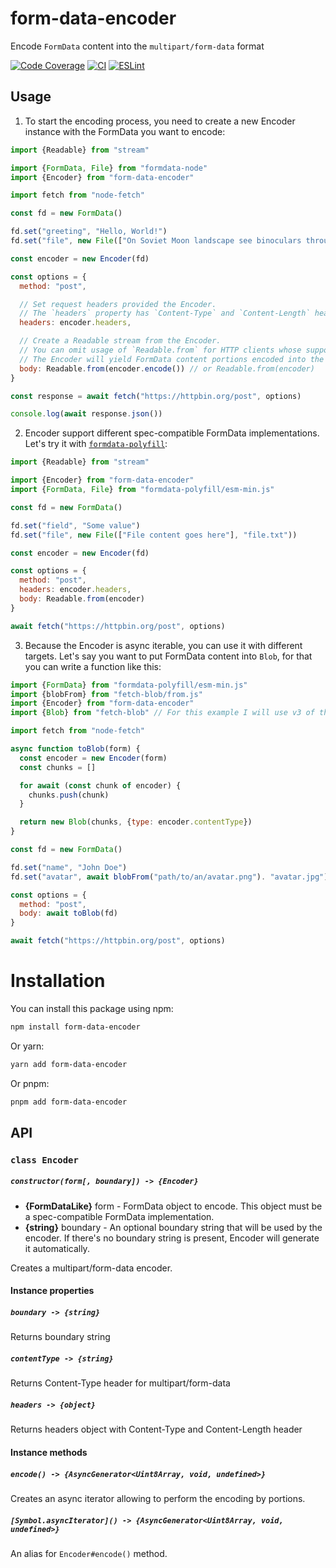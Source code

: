 # form-data-encoder

Encode `FormData` content into the `multipart/form-data` format

[![Code Coverage](https://codecov.io/github/octet-stream/form-data-encoder/coverage.svg?branch=master)](https://codecov.io/github/octet-stream/form-data-encoder?branch=master)
[![CI](https://github.com/octet-stream/form-data-encoder/workflows/CI/badge.svg)](https://github.com/octet-stream/form-data-encoder/actions/workflows/ci.yml)
[![ESLint](https://github.com/octet-stream/form-data-encoder/workflows/ESLint/badge.svg)](https://github.com/octet-stream/form-data-encoder/actions/workflows/eslint.yml)

## Usage

1. To start the encoding process, you need to create a new Encoder instance with the FormData you want to encode:

```js
import {Readable} from "stream"

import {FormData, File} from "formdata-node"
import {Encoder} from "form-data-encoder"

import fetch from "node-fetch"

const fd = new FormData()

fd.set("greeting", "Hello, World!")
fd.set("file", new File(["On Soviet Moon landscape see binoculars through YOU"], "file.txt"))

const encoder = new Encoder(fd)

const options = {
  method: "post",

  // Set request headers provided the Encoder.
  // The `headers` property has `Content-Type` and `Content-Length` headers.
  headers: encoder.headers,

  // Create a Readable stream from the Encoder.
  // You can omit usage of `Readable.from` for HTTP clients whose support async iterables.
  // The Encoder will yield FormData content portions encoded into the multipart/form-data format as node-fetch consumes the stream.
  body: Readable.from(encoder.encode()) // or Readable.from(encoder)
}

const response = await fetch("https://httpbin.org/post", options)

console.log(await response.json())
```

2. Encoder support different spec-compatible FormData implementations. Let's try it with [`formdata-polyfill`](https://github.com/jimmywarting/FormData):

```js
import {Readable} from "stream"

import {Encoder} from "form-data-encoder"
import {FormData, File} from "formdata-polyfill/esm-min.js"

const fd = new FormData()

fd.set("field", "Some value")
fd.set("file", new File(["File content goes here"], "file.txt"))

const encoder = new Encoder(fd)

const options = {
  method: "post",
  headers: encoder.headers,
  body: Readable.from(encoder)
}

await fetch("https://httpbin.org/post", options)
```

3. Because the Encoder is async iterable, you can use it with different targets. Let's say you want to put FormData content into `Blob`, for that you can write a function like this:

```js
import {FormData} from "formdata-polyfill/esm-min.js"
import {blobFrom} from "fetch-blob/from.js"
import {Encoder} from "form-data-encoder"
import {Blob} from "fetch-blob" // For this example I will use v3 of this package

import fetch from "node-fetch"

async function toBlob(form) {
  const encoder = new Encoder(form)
  const chunks = []

  for await (const chunk of encoder) {
    chunks.push(chunk)
  }

  return new Blob(chunks, {type: encoder.contentType})
}

const fd = new FormData()

fd.set("name", "John Doe")
fd.set("avatar", await blobFrom("path/to/an/avatar.png"). "avatar.jpg")

const options = {
  method: "post",
  body: await toBlob(fd)
}

await fetch("https://httpbin.org/post", options)
```

# Installation

You can install this package using npm:

```sh
npm install form-data-encoder
```

Or yarn:

```sh
yarn add form-data-encoder
```

Or pnpm:

```sh
pnpm add form-data-encoder
```

## API

### `class Encoder`

##### `constructor(form[, boundary]) -> {Encoder}`

  - **{FormDataLike}** form - FormData object to encode. This object must be a spec-compatible FormData implementation.
  - **{string}** boundary - An optional boundary string that will be used by the encoder. If there's no boundary string is present, Encoder will generate it automatically.

Creates a multipart/form-data encoder.

#### Instance properties

##### `boundary -> {string}`

Returns boundary string

##### `contentType -> {string}`

Returns Content-Type header for multipart/form-data

##### `headers -> {object}`

Returns headers object with Content-Type and Content-Length header

#### Instance methods

##### `encode() -> {AsyncGenerator<Uint8Array, void, undefined>}`

Creates an async iterator allowing to perform the encoding by portions.

##### `[Symbol.asyncIterator]() -> {AsyncGenerator<Uint8Array, void, undefined>}`

An alias for `Encoder#encode()` method.
